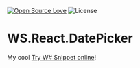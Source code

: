 [![Open Source Love](https://badges.frapsoft.com/os/v3/open-source.svg?v=103)](https://github.com/ellerbrock/open-source-badges/)
![License](https://img.shields.io/badge/License-Apache%202.0-blue.svg)

# WS.React.DatePicker

My cool [Try W# Snippet online](https://try.websharper.com/snippet/user3383/0000Vc)!
